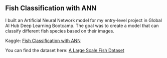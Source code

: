## Fish Classification with ANN

I built an Artificial Neural Network model for my entry-level project in Global AI Hub Deep Learning Bootcamp.
The goal was to create a model that can classify different fish species based on their images.

Kaggle: [Fish Classification with ANN](https://www.kaggle.com/code/miraygurbuz/fish-classification-with-ann)

You can find the dataset here: [A Large Scale Fish Dataset](https://www.kaggle.com/datasets/crowww/a-large-scale-fish-dataset)
